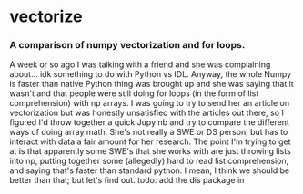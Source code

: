 # vectorize
### A comparison of numpy vectorization and for loops.

A week or so ago I was talking with a friend and she was complaining about... idk something to do with Python vs IDL. Anyway, the whole Numpy is faster than native Python thing was brought up and she was saying that it wasn't and that people were still doing for loops (in the form of list comprehension) with np arrays. I was going to try to send her an article on vectorization but was honestly unsatisfied with the articles out there, so I figured I'd throw together a quick Jupy nb and try to compare the different ways of doing array math. She's not really a SWE or DS person, but has to interact with data a fair amount for her research. The point I'm trying to get at is that apparently some SWE's that she works with are just throwing lists into np, putting together some (allegedly) hard to read list comprehension, and saying that's faster than standard python. I mean, I think we should be better than that; but let's find out.
todo: add the dis package in